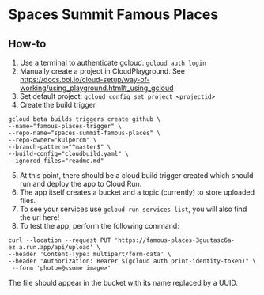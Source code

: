 # Spaces Summit Famous Places

## How-to

1. Use a terminal to authenticate gcloud: `gcloud auth login`
2. Manually create a project in CloudPlayground. See https://docs.bol.io/cloud-setup/way-of-working/using_playground.html#_using_gcloud
3. Set default project: `gcloud config set project <projectid>` 
4. Create the build trigger
```
gcloud beta builds triggers create github \
--name="famous-places-trigger" \
--repo-name="spaces-summit-famous-places" \
--repo-owner="kuipercm" \
--branch-pattern="^master$" \
--build-config="cloudbuild.yaml" \
--ignored-files="readme.md"
```
5. At this point, there should be a cloud build trigger created which should run and deploy
the app to Cloud Run.
6. The app itself creates a bucket and a topic (currently) to store uploaded files.
7. To see your services use `gcloud run services list`, you will also find the url here!
8. To test the app, perform the following command:
```
curl --location --request PUT 'https://famous-places-3guutasc6a-ez.a.run.app/api/upload' \
--header 'Content-Type: multipart/form-data' \
--header "Authorization: Bearer $(gcloud auth print-identity-token)" \
 --form 'photo=@<some image>'
```
The file should appear in the bucket with its name replaced by a UUID.